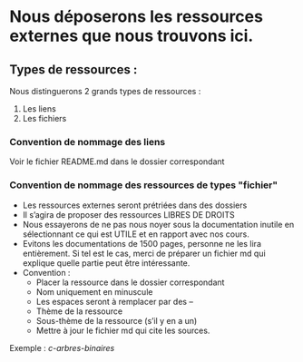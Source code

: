 # Nous déposerons les ressources externes que nous trouvons ici.
## Types de ressources :
Nous distinguerons 2 grands types de ressources :
1.	Les liens
2.	Les fichiers
### Convention de nommage des liens
Voir le fichier README.md dans le dossier correspondant
### Convention de nommage des ressources de types "fichier"
* Les ressources externes seront prétriées dans des dossiers
* Il s’agira de proposer des ressources LIBRES DE DROITS
* Nous essayerons de ne pas nous noyer sous la documentation inutile en sélectionnant ce qui est UTILE et en rapport avec nos cours.
* Evitons les documentations de 1500 pages, personne ne les lira entièrement. Si tel est le cas, merci de préparer un fichier md qui explique quelle partie peut être intéressante.
* Convention :
    * Placer la ressource dans le dossier correspondant
    * Nom uniquement en minuscule
    * Les espaces seront à remplacer par des –
    * Thème de la ressource
    * Sous-thème de la ressource (s’il y en a un)
    * Mettre à jour le fichier md qui cite les sources.

Exemple : _c-arbres-binaires_
